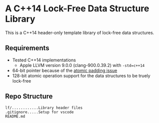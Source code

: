 # A C++14 Lock-Free Data Structure Library

This is a C++14 header-only template library of lock-free data structures.

## Requirements
- Tested C++14 implementations
  - Apple LLVM version 9.0.0 (clang-900.0.39.2) with `-std=c++14`
- 64-bit pointer because of the [atomic padding issue](https://stackoverflow.com/q/48947428/1348273)
- 128-bit atomic operation support for the data structures to be truely lock-free

## Repo Structure
~~~
lf/............Library header files
.gitignore.....Setup for vscode
README.md
~~~
